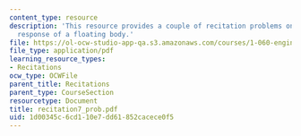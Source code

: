 ```yaml
---
content_type: resource
description: 'This resource provides a couple of recitation problems on topic: dynamic
  response of a floating body.'
file: https://ol-ocw-studio-app-qa.s3.amazonaws.com/courses/1-060-engineering-mechanics-ii-spring-2006/1d00345c6cd110e7dd61852cacece0f5_recitation7_prob.pdf
file_type: application/pdf
learning_resource_types:
- Recitations
ocw_type: OCWFile
parent_title: Recitations
parent_type: CourseSection
resourcetype: Document
title: recitation7_prob.pdf
uid: 1d00345c-6cd1-10e7-dd61-852cacece0f5
---
```

